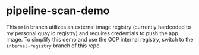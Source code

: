 # pipeline-scan-demo

This `main` branch utilizes an external image registry (currently hardcoded to my personal quay.io registry) and requires credentials to push the app image. To simplify this demo and use the OCP internal registry, switch to the `internal-registry` branch of this repo.
